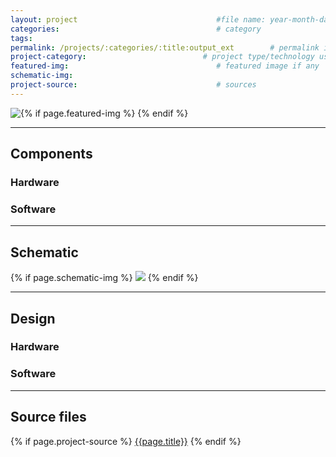 ```yaml
---
layout: project                               #file name: year-month-day-title.md
categories:                                   # category
tags:
permalink: /projects/:categories/:title:output_ext        # permalink if any
project-category:                          # project type/technology used
featured-img:                                 # featured image if any
schematic-img:
project-source:                               # sources
---
```



{% if page.featured-img %}
  <img src="{{ page.featured-img }}" class="img-fluid mr-3" style="float:left; max-width:15rem;"/>{% endif %}

---
## Components
### Hardware

### Software

---
## Schematic
{% if page.schematic-img %}
  <img src="{{ page.schematic-img }}" class="img-fluid"/>
{% endif %}

---
## Design
### Hardware

### Software

---
## Source files
{% if page.project-source %}
  <a href="{{ page.project-source }}">{{page.title}}</a>
{% endif %}
